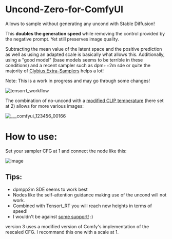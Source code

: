 # Uncond-Zero-for-ComfyUI
Allows to sample without generating any uncond with Stable Diffusion!

This **doubles the generation speed** while removing the control provided by the negative prompt. Yet still preserves image quality.

Subtracting the mean value of the latent space and the positive prediction as well as using an adapted scale is basically what allows this. Additionally, using a "good model" (base models seems to be terrible in these conditions) and a recent sampler such as dpm++2m sde or quite the majority of [Clybius Extra-Samplers](https://github.com/Clybius/ComfyUI-Extra-Samplers) helps a lot!

Note: This is a work in progress and may go through some changes!

![tensorrt_workflow](https://github.com/Extraltodeus/Uncond-Zero-for-ComfyUI/assets/15731540/b76b02bf-2634-4206-8407-8637a36b04ed)


The combination of no-uncond with a [modified CLIP temperature](https://github.com/Extraltodeus/Stable-Diffusion-temperature-settings) (here set at 2) allows for more various images:

![____comfyui_123456_00166_](https://github.com/Extraltodeus/Uncond-Zero-for-ComfyUI/assets/15731540/ca7992f2-32da-44a6-8d90-df62f095439f)

# How to use:

Set your sampler CFG at 1 and connect the node like this:

![image](https://github.com/Extraltodeus/Uncond-Zero-for-ComfyUI/assets/15731540/ca96d323-1132-4848-9d1a-a9b6f5bfced4)


## Tips:

- dpmpp2m SDE seems to work best
- Nodes like the self-attention guidance making use of the uncond will not work.
- Combined with Tensort_RT you will reach new heights in terms of speed!
- I wouldn't be against [some support!](https://www.patreon.com/extraltodeus) :)

version 3 uses a modified version of Comfy's implementation of the rescaled CFG. I recommand this one with a scale at 1.

